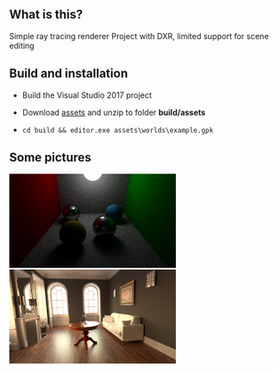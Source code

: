## What is this?

Simple ray tracing renderer Project with DXR, limited support for scene editing

## Build and installation

* Build the Visual Studio 2017 project

* Download [assets](https://1drv.ms/f/s!AscuI7zTwJKYlE_8553hmdxcn5up) and unzip to folder **build/assets**

* `cd build && editor.exe assets\worlds\example.gpk`

## Some pictures

<img src="https://github.com/yngccc/agby/blob/master/misc/spheres.png" width="300">

<img src="https://github.com/yngccc/agby/blob/master/misc/fireplace.png" width="300">
